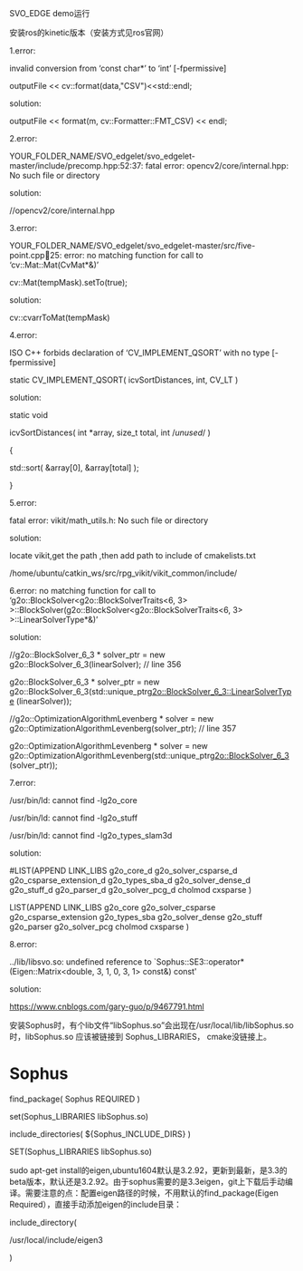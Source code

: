 SVO_EDGE demo运行

安装ros的kinetic版本（安装方式见ros官网）

1.error:

invalid conversion from ‘const char*’ to ‘int’ [-fpermissive]

outputFile << cv::format(data,"CSV")<<std::endl;

solution:

outputFile << format(m, cv::Formatter::FMT_CSV) << endl;

2.error:

YOUR_FOLDER_NAME/SVO_edgelet/svo_edgelet-master/include/precomp.hpp:52:37: fatal error: opencv2/core/internal.hpp: No such file or directory

solution:

//opencv2/core/internal.hpp

3.error:

YOUR_FOLDER_NAME/SVO_edgelet/svo_edgelet-master/src/five-point.cpp:100:25: error: no matching function for call to ‘cv::Mat::Mat(CvMat*&)’

cv::Mat(tempMask).setTo(true);

solution:

cv::cvarrToMat(tempMask)

4.error:

ISO C++ forbids declaration of ‘CV_IMPLEMENT_QSORT’ with no type [-fpermissive]

static CV_IMPLEMENT_QSORT( icvSortDistances, int, CV_LT )

solution:

static void

icvSortDistances( int *array, size_t total, int /*unused*/ )

{

std::sort( &array[0], &array[total] );

}

5.error:

fatal error: vikit/math_utils.h: No such file or directory

solution:

locate vikit,get the path ,then add path to include of cmakelists.txt

/home/ubuntu/catkin_ws/src/rpg_vikit/vikit_common/include/

6.error: no matching function for call to ‘g2o::BlockSolver<g2o::BlockSolverTraits<6, 3> >::BlockSolver(g2o::BlockSolver<g2o::BlockSolverTraits<6, 3> >::LinearSolverType*&)’

solution:

//g2o::BlockSolver_6_3 * solver_ptr = new g2o::BlockSolver_6_3(linearSolver); // line 356

g2o::BlockSolver_6_3 * solver_ptr = new g2o::BlockSolver_6_3(std::unique_ptr<g2o::BlockSolver_6_3::LinearSolverType> (linearSolver));

//g2o::OptimizationAlgorithmLevenberg * solver = new g2o::OptimizationAlgorithmLevenberg(solver_ptr); // line 357

g2o::OptimizationAlgorithmLevenberg * solver = new g2o::OptimizationAlgorithmLevenberg(std::unique_ptr<g2o::BlockSolver_6_3> (solver_ptr));

7.error:

/usr/bin/ld: cannot find -lg2o_core

/usr/bin/ld: cannot find -lg2o_stuff

/usr/bin/ld: cannot find -lg2o_types_slam3d

solution:

#LIST(APPEND LINK_LIBS g2o_core_d g2o_solver_csparse_d g2o_csparse_extension_d g2o_types_sba_d g2o_solver_dense_d g2o_stuff_d g2o_parser_d g2o_solver_pcg_d cholmod cxsparse )

LIST(APPEND LINK_LIBS g2o_core g2o_solver_csparse g2o_csparse_extension g2o_types_sba g2o_solver_dense g2o_stuff g2o_parser g2o_solver_pcg cholmod cxsparse )

8.error:

../lib/libsvo.so: undefined reference to `Sophus::SE3::operator*(Eigen::Matrix<double, 3, 1, 0, 3, 1> const&) const'

solution:

https://www.cnblogs.com/gary-guo/p/9467791.html

安装Sophus时，有个lib文件“libSophus.so”会出现在/usr/local/lib/libSophus.so 时，libSophus.so 应该被链接到 Sophus_LIBRARIES， cmake没链接上。

# Sophus

find_package( Sophus REQUIRED )

set(Sophus_LIBRARIES libSophus.so)

include_directories( ${Sophus_INCLUDE_DIRS} )

SET(Sophus_LIBRARIES libSophus.so)

sudo apt-get install的eigen,ubuntu1604默认是3.2.92，更新到最新，是3.3的beta版本，默认还是3.2.92。由于sophus需要的是3.3eigen，git上下载后手动编译。需要注意的点：配置eigen路径的时候，不用默认的find_package(Eigen Required），直接手动添加eigen的include目录：

include_directory(

/usr/local/include/eigen3

)

